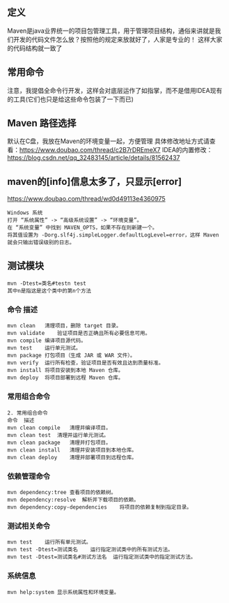 ## 定义
Maven是java业界统一的项目包管理工具，用于管理项目结构，通俗来讲就是我们开发的代码文件怎么放？按照他的规定来放就好了，人家是专业的！
这样大家的代码结构就一致了

## 常用命令
注意，我提倡全命令行开发，这样会对底层运作了如指掌，而不是借用IDEA现有的工具(它们也只是给这些命令包装了一下而已)

## Maven 路径选择
默认在C盘，我放在Maven的环境变量一起，方便管理
具体修改地址方式请查看：https://www.doubao.com/thread/c2B7rDREmeX7
IDEA的内置修改：https://blog.csdn.net/qq_32483145/article/details/81562437

## maven的[info]信息太多了，只显示[error]
https://www.doubao.com/thread/wd0d49113e4360975
```maven
Windows 系统
打开 “系统属性” -> “高级系统设置” -> “环境变量”。
在 “系统变量” 中找到 MAVEN_OPTS，如果不存在则新建一个。
将其值设置为 -Dorg.slf4j.simpleLogger.defaultLogLevel=error，这样 Maven 就会只输出错误级别的日志。
```

## 测试模块
```maven
mvn -Dtest=类名#testn test
其中n是指这是这个类中的第n个方法
```


### 命令	描述
```maven
mvn clean	清理项目，删除 target 目录。
mvn validate	验证项目是否正确且所有必要信息可用。
mvn compile	编译项目源代码。
mvn test	运行单元测试。
mvn package	打包项目（生成 JAR 或 WAR 文件）。
mvn verify	运行所有检查，验证项目是否有效且达到质量标准。
mvn install	将项目安装到本地 Maven 仓库。
mvn deploy	将项目部署到远程 Maven 仓库。
```

### 常用组合命令
```maven
2. 常用组合命令
命令	描述
mvn clean compile	清理并编译项目。
mvn clean test	清理并运行单元测试。
mvn clean package	清理并打包项目。
mvn clean install	清理并安装项目到本地仓库。
mvn clean deploy	清理并部署项目到远程仓库。
```

### 依赖管理命令
```maven
mvn dependency:tree	查看项目的依赖树。
mvn dependency:resolve	解析并下载项目的依赖。
mvn dependency:copy-dependencies	将项目的依赖复制到指定目录。
```

### 测试相关命令
```maven
mvn test	运行所有单元测试。
mvn test -Dtest=测试类名	运行指定测试类中的所有测试方法。
mvn test -Dtest=测试类名#测试方法名	运行指定测试类中的指定测试方法。
```
### 系统信息
```maven
mvn help:system	显示系统属性和环境变量。
```